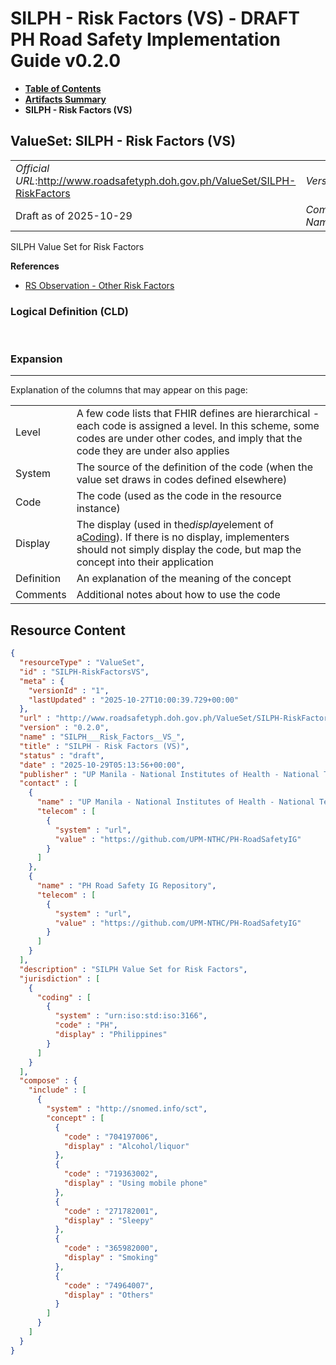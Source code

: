# SILPH - Risk Factors (VS) - DRAFT PH Road Safety Implementation Guide v0.2.0

* [**Table of Contents**](toc.md)
* [**Artifacts Summary**](artifacts.md)
* **SILPH - Risk Factors (VS)**

## ValueSet: SILPH - Risk Factors (VS) 

| | |
| :--- | :--- |
| *Official URL*:http://www.roadsafetyph.doh.gov.ph/ValueSet/SILPH-RiskFactors | *Version*:0.2.0 |
| Draft as of 2025-10-29 | *Computable Name*:SILPH___Risk_Factors__VS_ |

 
SILPH Value Set for Risk Factors 

 **References** 

* [RS Observation - Other Risk Factors](StructureDefinition-rs-observation-other-risk-factors.md)

### Logical Definition (CLD)

 

### Expansion

-------

 Explanation of the columns that may appear on this page: 

| | |
| :--- | :--- |
| Level | A few code lists that FHIR defines are hierarchical - each code is assigned a level. In this scheme, some codes are under other codes, and imply that the code they are under also applies |
| System | The source of the definition of the code (when the value set draws in codes defined elsewhere) |
| Code | The code (used as the code in the resource instance) |
| Display | The display (used in the*display*element of a[Coding](http://hl7.org/fhir/R4/datatypes.html#Coding)). If there is no display, implementers should not simply display the code, but map the concept into their application |
| Definition | An explanation of the meaning of the concept |
| Comments | Additional notes about how to use the code |



## Resource Content

```json
{
  "resourceType" : "ValueSet",
  "id" : "SILPH-RiskFactorsVS",
  "meta" : {
    "versionId" : "1",
    "lastUpdated" : "2025-10-27T10:00:39.729+00:00"
  },
  "url" : "http://www.roadsafetyph.doh.gov.ph/ValueSet/SILPH-RiskFactors",
  "version" : "0.2.0",
  "name" : "SILPH___Risk_Factors__VS_",
  "title" : "SILPH - Risk Factors (VS)",
  "status" : "draft",
  "date" : "2025-10-29T05:13:56+00:00",
  "publisher" : "UP Manila - National Institutes of Health - National Telehealth Center",
  "contact" : [
    {
      "name" : "UP Manila - National Institutes of Health - National Telehealth Center",
      "telecom" : [
        {
          "system" : "url",
          "value" : "https://github.com/UPM-NTHC/PH-RoadSafetyIG"
        }
      ]
    },
    {
      "name" : "PH Road Safety IG Repository",
      "telecom" : [
        {
          "system" : "url",
          "value" : "https://github.com/UPM-NTHC/PH-RoadSafetyIG"
        }
      ]
    }
  ],
  "description" : "SILPH Value Set for Risk Factors",
  "jurisdiction" : [
    {
      "coding" : [
        {
          "system" : "urn:iso:std:iso:3166",
          "code" : "PH",
          "display" : "Philippines"
        }
      ]
    }
  ],
  "compose" : {
    "include" : [
      {
        "system" : "http://snomed.info/sct",
        "concept" : [
          {
            "code" : "704197006",
            "display" : "Alcohol/liquor"
          },
          {
            "code" : "719363002",
            "display" : "Using mobile phone"
          },
          {
            "code" : "271782001",
            "display" : "Sleepy"
          },
          {
            "code" : "365982000",
            "display" : "Smoking"
          },
          {
            "code" : "74964007",
            "display" : "Others"
          }
        ]
      }
    ]
  }
}

```
